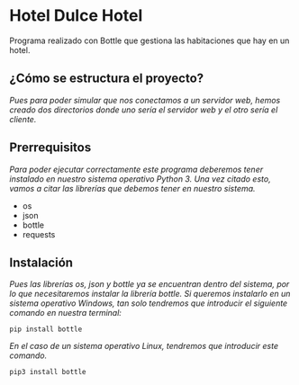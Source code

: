# Hotel Dulce Hotel
Programa realizado con Bottle que gestiona las habitaciones que hay en un hotel.

## ¿Cómo se estructura el proyecto?
_Pues para poder simular que nos conectamos a un servidor web, hemos creado dos directorios donde uno sería el servidor web
y el otro sería el cliente._

## Prerrequisitos
_Para poder ejecutar correctamente este programa deberemos tener instalado en nuestro sistema operativo Python 3.
Una vez citado esto, vamos a citar las librerías que debemos tener en nuestro sistema._

* os
* json
* bottle
* requests

## Instalación
_Pues las librerías *os, json y bottle* ya se encuentran dentro del sistema, por lo que necesitaremos instalar
la librería bottle.
Si queremos instalarlo en un sistema operativo Windows, tan solo tendremos que introducir el siguiente comando en nuestra terminal:_
```
pip install bottle
```
_En el caso de un sistema operativo Linux, tendremos que introducir este comando._

```
pip3 install bottle
```

